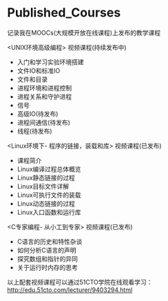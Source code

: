 # Published_Courses
记录我在MOOCs(大规模开放在线课程)上发布的教学课程

<UNIX环境高级编程> 视频课程(持续发布中)
- 入门和学习实验环境搭建
- 文件IO和标准IO
- 文件和目录
- 进程环境和进程控制
- 进程关系和守护进程
- 信号
- 高级IO(待发布)
- 进程间通信(待发布)
- 线程(待发布)

<Linux环境下- 程序的链接，装载和库> 视频课程(已发布)
- 课程简介
- Linux编译过程总体概览
- Linux静态链接的过程
- Linux目标文件详解
- Linux可执行文件的装载
- Linux动态链接的过程
- Linux入口函数和运行库

<C专家编程- 从小工到专家> 视频课程(已发布)
- C语言的历史和特性杂谈
- 如何分析C语言的声明
- 探究数组和指针的异同
- 关于运行时内存的思考

以上配套视频课程可以通过51CTO学院在线观看学习：
http://edu.51cto.com/lecturer/9403294.html

